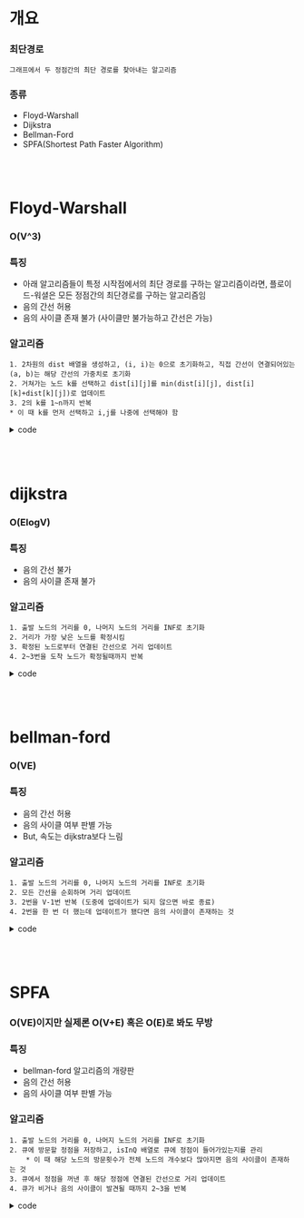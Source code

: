 # 개요

### 최단경로
    그래프에서 두 정점간의 최단 경로를 찾아내는 알고리즘

### 종류

* Floyd-Warshall
* Dijkstra
* Bellman-Ford
* SPFA(Shortest Path Faster Algorithm)

<br><br>
# Floyd-Warshall

### O(V^3)

### 특징
* 아래 알고리즘들이 특정 시작점에서의 최단 경로를 구하는 알고리즘이라면, 플로이드-워셜은 모든 정점간의 최단경로를 구하는 알고리즘임
* 음의 간선 허용
* 음의 사이클 존재 불가 (사이클만 불가능하고 간선은 가능)

### 알고리즘
    1. 2차원의 dist 배열을 생성하고, (i, i)는 0으로 초기화하고, 직접 간선이 연결되어있는 (a, b)는 해당 간선의 가중치로 초기화
    2. 거쳐가는 노드 k를 선택하고 dist[i][j]를 min(dist[i][j], dist[i][k]+dist[k][j])로 업데이트
    3. 2의 k를 1~n까지 반복
    * 이 때 k를 먼저 선택하고 i,j를 나중에 선택해야 함

<details>
<summary>code</summary>

```c++
#define INF ((1<<31)-1)

int n, m;

int main() {
	cin >> n >> m;
	int i, j, k;
	vector<vector<pair<int, int> > > edge(n+1);
	int dist[105][105];

    //1. 초기화
	for (i = 1; i <= n; i++)
		for (j = 1; j <= n; j++)
			dist[i][j] = INF;
	for (i = 1; i <= n; i++)
		dist[i][i] = 0;
	for (i = 0; i < m; i++) {
		int a, b, c;
		cin >> a >> b >> c;
		edge[a].emplace_back(b, c);
		if (dist[a][b] > c)
			dist[a][b] = c;
	}

    //2~3. 업데이트
	for (k = 1; k <= n; k++) {
		for (i = 1; i <= n; i++) {
			for (j = 1; j <= n; j++) {
				//i:시작노드 j:도착노드 k:중간노드
				if (dist[i][k] == INF || dist[k][j] == INF)
					continue;
				dist[i][j] = min(dist[i][j], dist[i][k] + dist[k][j]);
			}
		}
	}

    //출력
	for (i = 1; i <= n; i++) {
		for (j = 1; j <= n; j++)
			cout << (dist[i][j] == INF ? 0 : dist[i][j]) << ' ';
		cout << '\n';
	}
}
```

</details>

<br><br>
# dijkstra

### O(ElogV)

### 특징
* 음의 간선 불가
* 음의 사이클 존재 불가

### 알고리즘
    1. 출발 노드의 거리를 0, 나머지 노드의 거리를 INF로 초기화
    2. 거리가 가장 낮은 노드를 확정시킴
    3. 확정된 노드로부터 연결된 간선으로 거리 업데이트
    4. 2~3번을 도착 노드가 확정될때까지 반복

<details>
<summary>code</summary>

```c++
int n, v;
vector<vector<pair<int, int> > > edge;

int dijkstra(int start, int end) {
	vector<int> dist(n, -1);
	priority_queue<pair<int, int>, vector<pair<int, int> >, greater<pair<int, int> > > pq;
	pq.emplace(0, start);
	int cnt = 0;
	while (!pq.empty() && cnt < n) {
		int x = pq.top().second, val = pq.top().first;
		pq.pop();
		if (dist[x] != -1)
			continue;
		dist[x] = val;
		if (++cnt == n || x == end)
			break;
		for (auto i : edge[x]) {
			if (dist[i.second] != -1)
				continue;
			pq.emplace(i.first + val, i.second);
		}
	}
	return dist[end];
}
```

</details>

<br><br>
# bellman-ford

### O(VE)

### 특징
* 음의 간선 허용
* 음의 사이클 여부 판별 가능
* But, 속도는 dijkstra보다 느림

### 알고리즘
    1. 출발 노드의 거리를 0, 나머지 노드의 거리를 INF로 초기화
    2. 모든 간선을 순회하며 거리 업데이트
    3. 2번을 V-1번 반복 (도중에 업데이트가 되지 않으면 바로 종료)
    4. 2번을 한 번 더 했는데 업데이트가 됐다면 음의 사이클이 존재하는 것

<details>
<summary>code</summary>

```c++
struct Node {
	int s, e, val;
};

int n, m;
vector<Node> edge;
vector<long long> dist(505, INT_MAX);

bool belman_ford() {
	bool isChanged = false;
	for (auto it : edge) {
		if (dist[it.s] == INT_MAX)
			continue;
		if (dist[it.e] > dist[it.s] + it.val) {
			dist[it.e] = dist[it.s] + it.val;
			isChanged = true;
		}
	}
	return isChanged;
}

int main() {
	cin >> n >> m;
	int i;
	for (i = 0; i < m; i++) {
		int a, b, c;
		cin >> a >> b >> c;
		edge.emplace_back(Node{ a,b,c });
	}
	dist[1] = 0;
	for (i = 0; i < n-1; i++) {
		if (!belman_ford())
			break;
	}
	if (belman_ford())
		cout << -1;
	else {
		for (i = 2; i <= n; i++)
			cout << (dist[i] == INT_MAX ? -1 : dist[i]) << '\n';
	}
}
```

</details>


<br><br>
# SPFA

### O(VE)이지만 실제론 O(V+E) 혹은 O(E)로 봐도 무방

### 특징
* bellman-ford 알고리즘의 개량판
* 음의 간선 허용
* 음의 사이클 여부 판별 가능

### 알고리즘
    1. 출발 노드의 거리를 0, 나머지 노드의 거리를 INF로 초기화
    2. 큐에 방문할 정점을 저장하고, isInQ 배열로 큐에 정점이 들어가있는지를 관리
        * 이 때 해당 노드의 방문횟수가 전체 노드의 개수보다 많아지면 음의 사이클이 존재하는 것
    3. 큐에서 정점을 꺼낸 후 해당 정점에 연결된 간선으로 거리 업데이트
    4. 큐가 비거나 음의 사이클이 발견될 때까지 2~3을 반복

<details>
<summary>code</summary>

```c++
bool spfa() {
	int s = startNumber;
	bool isInQ[510]; memset(isInQ, 0, sizeof(isInQ));
	fill(dist, dist + 509, INF);
	dist[s] = 0;
	queue<int> q;
	q.push(s);
	isInQ[s] = true;
	cnt[s] = 1;
	while (!q.empty()) {
		int x = q.front();
		q.pop();
		isInQ[x] = false;
		for (auto i : edge[x]) {
			if (dist[x] + i.v >= dist[i.to])
				continue;
			dist[i.to] = dist[x] + i.v;
			if (!isInQ[i.to]) {
				if (++cnt[i.to] > n)
					return false;
				q.push(i.to);
				isInQ[i.to] = true;
			}
		}
	}
	return true;
}

```

</details>